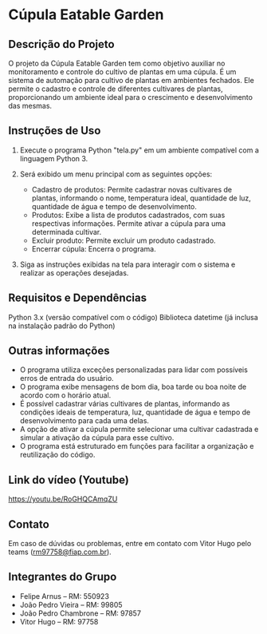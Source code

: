 # Cúpula Eatable Garden

## Descrição do Projeto
O projeto da Cúpula Eatable Garden tem como objetivo auxiliar no monitoramento e controle do cultivo de plantas em uma cúpula. É um sistema de automação para cultivo de plantas em ambientes fechados. Ele permite o cadastro e controle de diferentes cultivares de plantas, proporcionando um ambiente ideal para o crescimento e desenvolvimento das mesmas.

## Instruções de Uso
1. Execute o programa Python "tela.py" em um ambiente compatível com a linguagem Python 3.

2. Será exibido um menu principal com as seguintes opções:
    - Cadastro de produtos: Permite cadastrar novas cultivares de plantas, informando o nome, temperatura ideal, quantidade de luz, quantidade de água e tempo de desenvolvimento.
    - Produtos: Exibe a lista de produtos cadastrados, com suas respectivas informações. Permite ativar a cúpula para uma determinada cultivar.
    - Excluir produto: Permite excluir um produto cadastrado.
    - Encerrar cúpula: Encerra o programa.

3. Siga as instruções exibidas na tela para interagir com o sistema e realizar as operações desejadas.

## Requisitos e Dependências
Python 3.x (versão compatível com o código)
Biblioteca datetime (já inclusa na instalação padrão do Python)

## Outras informações
- O programa utiliza exceções personalizadas para lidar com possíveis erros de entrada do usuário.
- O programa exibe mensagens de bom dia, boa tarde ou boa noite de acordo com o horário atual.
- É possível cadastrar várias cultivares de plantas, informando as condições ideais de temperatura, luz, quantidade de água e tempo de desenvolvimento para cada uma delas.
- A opção de ativar a cúpula permite selecionar uma cultivar cadastrada e simular a ativação da cúpula para esse cultivo.
- O programa está estruturado em funções para facilitar a organização e reutilização do código.

## Link do vídeo (Youtube)
https://youtu.be/RoGHQCAmqZU

## Contato
Em caso de dúvidas ou problemas, entre em contato com Vitor Hugo pelo teams (rm97758@fiap.com.br).

## Integrantes do Grupo
- Felipe Arnus – RM: 550923
- João Pedro Vieira – RM: 99805
- João Pedro Chambrone – RM: 97857
- Vitor Hugo – RM: 97758
